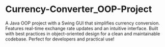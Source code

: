# Currency-Converter_OOP-Project
A Java OOP project with a Swing GUI that simplifies currency conversion. Features real-time exchange rate updates and an intuitive interface. Built with best practices in object-oriented design for a clean and maintainable codebase. Perfect for developers and practical use!
